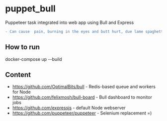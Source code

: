 # puppet_bull
Puppeteer task integrated into web app using Bull and Express

```diff
- Сan cause  pain, burning in the eyes and butt hurt, due lame spaghetti code. For example and educational purposes only.
```

## How to run
docker-compose up --build

## Content
- https://github.com/OptimalBits/bull - Redis-based queue and workers for Node
- https://github.com/felixmosh/bull-board - Bull dashboard to monitor jobs
- https://github.com/expressjs - default Node webserver
- https://github.com/puppeteer/puppeteer - Selenium replacement =)
